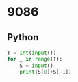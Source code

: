 # 9086

## Python

```python
T = int(input())
for _ in range(T):
    S = input()
    print(S[0]+S[-1])
```
